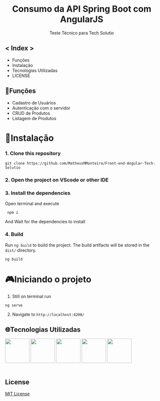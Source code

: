 <div align="center">   

  <h1>Consumo da API Spring Boot com AngularJS  </h1>

Teste Técnico para Tech Solutio
</div>

## < Index >
<ul>
  <li>Funções</li>
  <li>Instalação</li>
  <li>Tecnologias Utilizadas</li>
  <li>LICENSE</li>
    
</ul>

## 🚀Funções 
- Cadastro de Usuários
- Autenticação com o servidor
- CRUD de Produtos
- Listagem de Produtos

# 📕Instalação 
### 1. Clone this repository
```
git clone https://github.com/MatheusMMonteiro/Front-end-Angular-Tech-Solutio
```

### 2. Open the project on VScode or other IDE


### 3. Install the dependencies
Open terminal and execute
```
 npm i
 ```
And Wait for the dependencies to install

### 4. Build
Run `ng build` to build the project. The build artifacts will be stored in the `dist/` directory.
```
ng build
```

# 🎮Iniciando o projeto

1. Still on terminal run 
 ``` 
 ng serve
 ```
2. Navigate to ```http://localhost:4200/```


## 🌐Tecnologias Utilizadas

<div style="display: inline_block">
<img src="https://cdn.jsdelivr.net/gh/devicons/devicon/icons/html5/html5-original-wordmark.svg" width="80px"/>
<img src="https://cdn.jsdelivr.net/gh/devicons/devicon/icons/css3/css3-original-wordmark.svg" width="80px"/>
<img src="https://cdn.jsdelivr.net/gh/devicons/devicon/icons/bootstrap/bootstrap-plain-wordmark.svg" width="80px"/>
<img src="https://cdn.jsdelivr.net/gh/devicons/devicon/icons/angularjs/angularjs-original.svg" width="80px" />
<img src="https://cdn.jsdelivr.net/gh/devicons/devicon/icons/typescript/typescript-original.svg" width="80px" />
</div><br>

## License

[MIT License](./LICENSE)
